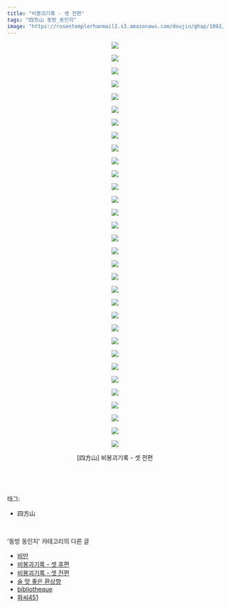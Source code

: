 ```yaml
---
title: "비봉괴기록 - 셋 전편"
tags: "四方山 동방_동인지"
image: "https://rosentemplerhanmail2.s3.amazonaws.com/doujin/ghap/1092/001.jpg"
---
```

<div class="article">
<p style="text-align: center; clear: none; float: none;"><img src="{{ site.imgserver12 }}/ghap/1092/001.jpg"/></p>
<p style="text-align: center; clear: none; float: none;"><img src="{{ site.imgserver12 }}/ghap/1092/002.jpg"/></p>
<p style="text-align: center; clear: none; float: none;"><img src="{{ site.imgserver12 }}/ghap/1092/003.jpg"/></p>
<p style="text-align: center; clear: none; float: none;"><img src="{{ site.imgserver12 }}/ghap/1092/004.jpg"/></p>
<p style="text-align: center; clear: none; float: none;"><img src="{{ site.imgserver12 }}/ghap/1092/005.jpg"/></p>
<p style="text-align: center; clear: none; float: none;"><img src="{{ site.imgserver12 }}/ghap/1092/006.jpg"/></p>
<p style="text-align: center; clear: none; float: none;"><img src="{{ site.imgserver12 }}/ghap/1092/007.jpg"/></p>
<p style="text-align: center; clear: none; float: none;"><img src="{{ site.imgserver12 }}/ghap/1092/008.jpg"/></p>
<p style="text-align: center; clear: none; float: none;"><img src="{{ site.imgserver12 }}/ghap/1092/009.jpg"/></p>
<p style="text-align: center; clear: none; float: none;"><img src="{{ site.imgserver12 }}/ghap/1092/010.jpg"/></p>
<p style="text-align: center; clear: none; float: none;"><img src="{{ site.imgserver12 }}/ghap/1092/011.jpg"/></p>
<p style="text-align: center; clear: none; float: none;"><img src="{{ site.imgserver12 }}/ghap/1092/012.jpg"/></p>
<p style="text-align: center; clear: none; float: none;"><img src="{{ site.imgserver12 }}/ghap/1092/013.jpg"/></p>
<p style="text-align: center; clear: none; float: none;"><img src="{{ site.imgserver12 }}/ghap/1092/014.jpg"/></p>
<p style="text-align: center; clear: none; float: none;"><img src="{{ site.imgserver12 }}/ghap/1092/015.jpg"/></p>
<p style="text-align: center; clear: none; float: none;"><img src="{{ site.imgserver12 }}/ghap/1092/016.jpg"/></p>
<p style="text-align: center; clear: none; float: none;"><img src="{{ site.imgserver12 }}/ghap/1092/017.jpg"/></p>
<p style="text-align: center; clear: none; float: none;"><img src="{{ site.imgserver12 }}/ghap/1092/018.jpg"/></p>
<p style="text-align: center; clear: none; float: none;"><img src="{{ site.imgserver12 }}/ghap/1092/019.jpg"/></p>
<p style="text-align: center; clear: none; float: none;"><img src="{{ site.imgserver12 }}/ghap/1092/020.jpg"/></p>
<p style="text-align: center; clear: none; float: none;"><img src="{{ site.imgserver12 }}/ghap/1092/021.jpg"/></p>
<p style="text-align: center; clear: none; float: none;"><img src="{{ site.imgserver12 }}/ghap/1092/022.jpg"/></p>
<p style="text-align: center; clear: none; float: none;"><img src="{{ site.imgserver12 }}/ghap/1092/023.jpg"/></p>
<p style="text-align: center; clear: none; float: none;"><img src="{{ site.imgserver12 }}/ghap/1092/024.jpg"/></p>
<p style="text-align: center; clear: none; float: none;"><img src="{{ site.imgserver12 }}/ghap/1092/025.jpg"/></p>
<p style="text-align: center; clear: none; float: none;"><img src="{{ site.imgserver12 }}/ghap/1092/026.jpg"/></p>
<p style="text-align: center; clear: none; float: none;"><img src="{{ site.imgserver12 }}/ghap/1092/027.jpg"/></p>
<p style="text-align: center; clear: none; float: none;"><img src="{{ site.imgserver12 }}/ghap/1092/028.jpg"/></p>
<p style="text-align: center; clear: none; float: none;"><img src="{{ site.imgserver12 }}/ghap/1092/029.jpg"/></p>
<p style="text-align: center; clear: none; float: none;"><img src="{{ site.imgserver12 }}/ghap/1092/030.jpg"/></p>
<p style="text-align: center; clear: none; float: none;"><img src="{{ site.imgserver12 }}/ghap/1092/031.jpg"/></p>
<p style="text-align: center; clear: none; float: none;"><img src="{{ site.imgserver12 }}/ghap/1092/032.jpg"/></p>
<p style="text-align: center; clear: none; float: none;">[四方山] 비봉괴기록 - 셋 전편</p>
<p><br/></p>
</div><br/>
<div class="tagTrail">
<p>태그: </p>
<ul>
<li>四方山</li>
</ul>
</div><br/>
<div class="another">
<p>'동방 동인지' 카테고리의 다른 글</p>
<ul>
<li><a href="/ghap_1094">비만</a></li>
<li><a href="/ghap_1093">비봉괴기록 - 셋 후편</a></li>
<li><a href="/ghap_1092">비봉괴기록 - 셋 전편</a></li>
<li><a href="/ghap_1091">술 맛 좋은 환상향</a></li>
<li><a href="/ghap_1090">bibliotheque</a></li>
<li><a href="/ghap_1089">화씨451</a></li>
</ul>
</div><br/>
<div class="cb_module cb_fluid">
<div class="cb_wrt cb_profile">
</div><!-- commentList close -->
</div><br/>
